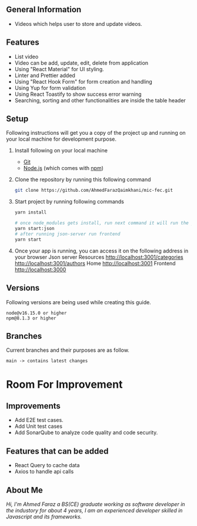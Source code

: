 ## General Information

- Videos which helps user to store and update videos.

## Features

- List video
- Video can be add, update, edit, delete from application
- Using "React Material" for UI styling.
- Linter and Prettier added
- Using "React Hook Form" for form creation and handling
- Using Yup for form validation
- Using React Toastify to show success error warning
- Searching, sorting and other functionalities are inside the table header

## Setup

Following instructions will get you a copy of the project up and running on your local machine for development purpose.

1.  Install following on your local machine
    - [Git](https://git-scm.com)
    - [Node.js](https://nodejs.org/en/download/) (which comes with [npm](http://npmjs.com))
2.  Clone the repository by running this following command
    ```bash
    git clone https://github.com/AhmedFarazQaimkhani/mic-fec.git
    ```
3.  Start project by running following commands

    ```bash
    yarn install

    # once node_modules gets install, run next command it will run the json-server
    yarn start:json
    # after running json-server run frontend
    yarn start
    ```

4.  Once your app is running, you can access it on the following address in your browser
    Json server
    Resources
    [http://localhost:3001/categories](http://localhost:3001/categories)
    [http://localhost:3001/authors](http://localhost:3001/authors)
    Home
    [http://localhost:3001](http://localhost:3001)
    Frontend
    [http://localhost:3000](http://localhost:3000)

## Versions

Following versions are being used while creating this guide.

```
node@v16.15.0 or higher
npm@8.1.3 or higher
```

## Branches

Current branches and their purposes are as follow.

```
main -> contains latest changes

```

# Room For Improvement

## Improvements

- Add E2E test cases.
- Add Unit test cases
- Add SonarQube to analyze code quality and code security.

## Features that can be added

- React Query to cache data
- Axios to handle api calls

## About Me

_Hi, I'm Ahmed Faraz a BS(CE) graduate working as software developer in the industory for about 4 years, I am an experienced developer skilled in Javascript and its frameworks._
